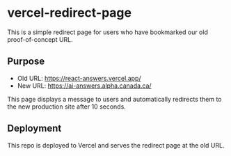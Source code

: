 # vercel-redirect-page

This is a simple redirect page for users who have bookmarked our old proof-of-concept URL.

## Purpose

- Old URL: https://react-answers.vercel.app/
- New URL: https://ai-answers.alpha.canada.ca/

This page displays a message to users and automatically redirects them to the new production site after 10 seconds.

## Deployment

This repo is deployed to Vercel and serves the redirect page at the old URL.

